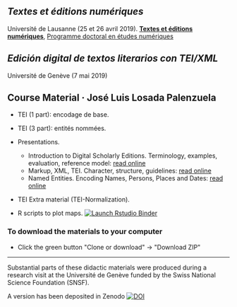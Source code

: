 ## _Textes et éditions numériques_

Université de Lausanne (25 et 26 avril 2019). [**Textes et éditions numériques**](https://www.unil.ch/doc-digitalstudies/fr/home/menuinst/activites-du-programme/activites-du-programme-1/textes-et-editions-numeriques.html), [Programme doctoral en études numériques](https://www.unil.ch/doc-digitalstudies/home.html)

## _Edición digital de textos literarios con TEI/XML_

Université de Genève (7 mai 2019)

## Course Material · José Luis Losada Palenzuela 

- TEI (1 part): encodage de base.
- TEI (3 part): entités nommées. 
- Presentations.

	- Introduction to Digital Scholarly Editions. Terminology, examples, evaluation, reference model: [read online](http://editio.github.io/slides/editions)
	- Markup, XML, TEI. Character, structure, guidelines: [read online](https://editio.github.io/presentations/xml-tei)
	- Named Entities. Encoding Names, Persons, Places and Dates: [read online](https://editio.github.io/presentations/named-entities.html)

- TEI Extra material (TEI-Normalization).
- R scripts to plot maps.  [![Launch Rstudio Binder](http://mybinder.org/badge_logo.svg)](https://mybinder.org/v2/gh/editio/workshop_tei_swiss/master?urlpath=rstudio)

### To download the materials to your computer

- Click the green button "Clone or download" -> "Download ZIP"

---

Substantial parts of these didactic materials were produced during a research visit at the Université de Genève funded by the Swiss National Science Foundation (SNSF).

A version has been deposited in Zenodo [![DOI](https://zenodo.org/badge/DOI/10.5281/zenodo.1919007.svg)](https://doi.org/10.5281/zenodo.3213807)
